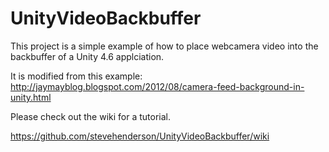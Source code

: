 # UnityVideoBackbuffer

This project is a simple example of how to place webcamera video into the backbuffer of a Unity 4.6 applciation.

It is modified from this example:  http://jaymayblog.blogspot.com/2012/08/camera-feed-background-in-unity.html

Please check out the wiki for a tutorial.

https://github.com/stevehenderson/UnityVideoBackbuffer/wiki

